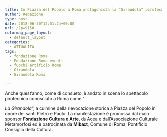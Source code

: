 ```yaml
---
title: In Piazza del Popolo a Roma protagonista la “Girandola” pirotecnica
author: Redazione
type: post
date: 2018-06-30T12:51:24+00:00
url: /?p=9150
colormag_page_layout:
  - default_layout
categories:
  - ATTUALITÀ
tags:
  - fondazione Roma
  - Fondazione Roma eventi
  - fuochi artificio Roma
  - Girandola
  - Girandola Roma

---
```

<center>
</center>

<center>
</center>Anche quest&#8217;anno, come di consueto, è andato in scena lo spettacolo pirotecnico conosciuto a Roma come &#8220;

_La Girandola_&#8220;, a culmine della rievocazione storica a Piazza del Popolo in onore dei santi Pietro e Paolo. La manifestazione è promossa dal main sponsor **Fondazione Cultura e Arte**, da Acea e dall&#8217;Associazione Culturale Metamorfosi ed è patrocinata da **Mibact**, Comune di Roma, Pontificio Consiglio della Cultura.